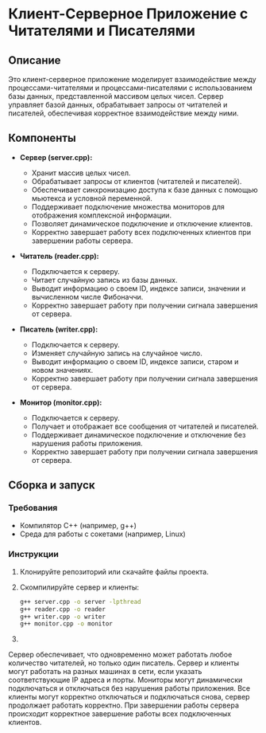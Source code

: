 # Клиент-Серверное Приложение с Читателями и Писателями

## Описание

Это клиент-серверное приложение моделирует взаимодействие между процессами-читателями и процессами-писателями с использованием базы данных, представленной массивом целых чисел. Сервер управляет базой данных, обрабатывает запросы от читателей и писателей, обеспечивая корректное взаимодействие между ними.

## Компоненты

- **Сервер (server.cpp):**
  - Хранит массив целых чисел.
  - Обрабатывает запросы от клиентов (читателей и писателей).
  - Обеспечивает синхронизацию доступа к базе данных с помощью мьютекса и условной переменной.
  - Поддерживает подключение множества мониторов для отображения комплексной информации.
  - Позволяет динамическое подключение и отключение клиентов.
  - Корректно завершает работу всех подключенных клиентов при завершении работы сервера.

- **Читатель (reader.cpp):**
  - Подключается к серверу.
  - Читает случайную запись из базы данных.
  - Выводит информацию о своем ID, индексе записи, значении и вычисленном числе Фибоначчи.
  - Корректно завершает работу при получении сигнала завершения от сервера.

- **Писатель (writer.cpp):**
  - Подключается к серверу.
  - Изменяет случайную запись на случайное число.
  - Выводит информацию о своем ID, индексе записи, старом и новом значениях.
  - Корректно завершает работу при получении сигнала завершения от сервера.

- **Монитор (monitor.cpp):**
  - Подключается к серверу.
  - Получает и отображает все сообщения от читателей и писателей.
  - Поддерживает динамическое подключение и отключение без нарушения работы приложения.
  - Корректно завершает работу при получении сигнала завершения от сервера.

## Сборка и запуск

### Требования

- Компилятор C++ (например, g++)
- Среда для работы с сокетами (например, Linux)

### Инструкции

1. Клонируйте репозиторий или скачайте файлы проекта.

2. Скомпилируйте сервер и клиенты:

   ```sh
   g++ server.cpp -o server -lpthread
   g++ reader.cpp -o reader
   g++ writer.cpp -o writer
   g++ monitor.cpp -o monitor
3. 
Сервер обеспечивает, что одновременно может работать любое количество читателей, но только один писатель.
Сервер и клиенты могут работать на разных машинах в сети, если указать соответствующие IP адреса и порты.
Мониторы могут динамически подключаться и отключаться без нарушения работы приложения.
Все клиенты могут корректно отключаться и подключаться снова, сервер продолжает работать корректно.
При завершении работы сервера происходит корректное завершение работы всех подключенных клиентов.
